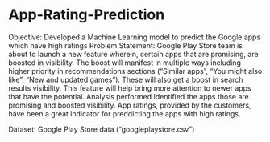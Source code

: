 # App-Rating-Prediction
Objective: 
Developed a Machine Learning model to predict the Google apps which have high ratings
Problem Statement:
Google Play Store team is about to launch a new feature wherein, certain apps that are promising, are boosted in visibility. The boost will manifest in multiple ways including higher priority in recommendations sections (“Similar apps”, “You might also like”, “New and updated games”). These will also get a boost in search results visibility. This feature will help bring more attention to newer apps that have the potential.
Analysis performed 
Identified  the apps those are promising and boosted visibility. App ratings,  provided by the customers, have been a  great indicator for preddicting the apps with high ratings.

Dataset: Google Play Store data (“googleplaystore.csv”)

